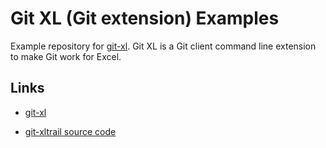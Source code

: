 # Git XL (Git extension) Examples

Example repository for [git-xl](https://github.com/xlwings/git-xl). Git XL is a Git client command line extension to make Git work for Excel.

## Links

* [git-xl](https://www.xltrail.com/git-xl)

* [git-xltrail source code](https://github.com/xlwings/git-xl)
